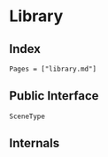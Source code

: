 # Library

## Index

```@index
Pages = ["library.md"]
```

## Public Interface

```@docs
SceneType
```

## Internals

```@docs
```
